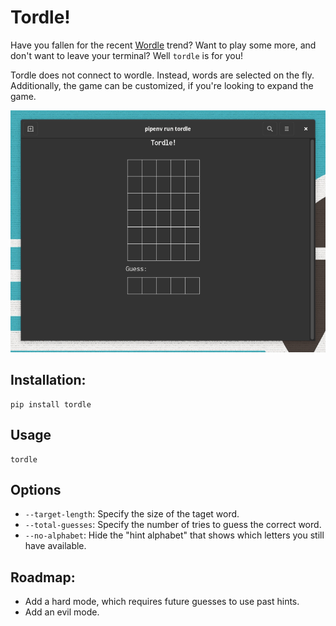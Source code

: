 # Tordle!

Have you  fallen for the recent [Wordle](https://www.powerlanguage.co.uk/wordle/) trend? Want to play some more, and don't want to leave your terminal? Well `tordle` is for you!

Tordle does not connect to wordle. Instead, words are selected on the fly. Additionally, the game can be customized, if you're looking to expand the game.


![Usage gif](tordle.gif)


## Installation:

```
pip install tordle
```

## Usage

```
tordle
```

## Options

- `--target-length`: Specify the size of the taget word.
- `--total-guesses`: Specify the number of tries to guess the correct word.
- `--no-alphabet`: Hide the "hint alphabet" that shows which letters you still
  have available.

## Roadmap:

- Add a hard mode, which requires future guesses to use past hints.
- Add an evil mode.


